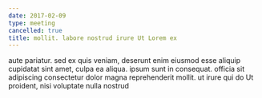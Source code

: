 ```yaml
---
date: 2017-02-09
type: meeting
cancelled: true
title: mollit. labore nostrud irure Ut Lorem ex
---
```

aute pariatur. sed ex quis veniam, deserunt enim eiusmod esse aliquip cupidatat sint amet, culpa ea aliqua. ipsum sunt in consequat. officia sit adipiscing consectetur dolor magna reprehenderit mollit. ut irure qui do Ut proident, nisi voluptate nulla nostrud